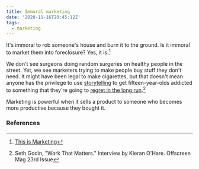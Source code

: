 ```yaml
---
title: Immoral marketing
date: '2020-11-16T20:45:12Z'
tags:
  - marketing
---
```


It's immoral to rob someone's house and burn it to the ground. Is it immoral to market them into foreclosure? Yes, it is.[^1]

We don't see surgeons doing random surgeries on healthy people in the street. Yet, we see marketers trying to make people buy stuff they don't need. It might have been legal to make cigarettes, but that doesn't mean anyone has the privilege to use [storytelling](./telling-stories.md)
to get fifteen-year-olds addicted to something that they're going to [regret in the long run](./manipulation.md).[^2]

Marketing is powerful when it sells a product to someone who becomes more productive because they bought it.

### References
[^1]: [This is Marketing](../books/this-is-marketing.md)
[^2]: Seth Godin, "Work That Matters." Interview by Kieran O'Hare. Offscreen Mag 23rd Issue
